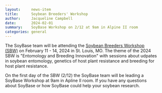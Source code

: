 ```yaml
---
layout:     news-item
title:      Soybean Breeders' Workshop
author:     Jacqueline Campbell
date:       2024-02-01
summary:    SoyBase Workshop on 2/12 at 9am in Alpine II room
categories: general
---
```

The SoyBase team will be attending the [Soybean Breeders Workshop (SBW)](https://legacy.soybase.org/SBW/registration/2024sbw/SBW2024.agenda.v3.pdf) on February 11 - 14, 2024 in St. Louis, MO. The theme of the 2024 SBW is "Entomology and Breeding Innovation" with sessions about udpates in soybean entomology, genetics of host plant resistance and breeding for host plant resistance.

On the first day of the SBW (2/12) the SoyBase team will be leading a SoyBase Workshop at 9am in Apline II room. If you have any questions about SoyBase or how SoyBase could help your soybean research.
